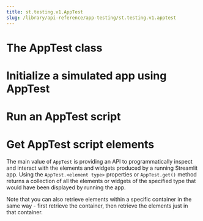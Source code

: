 ```yaml
---
title: st.testing.v1.AppTest
slug: /library/api-reference/app-testing/st.testing.v1.apptest
---
```


<h1 style={{display: "none"}}></h1>

# The AppTest class

<Autofunction function="streamlit.testing.v1.AppTest" />

# Initialize a simulated app using AppTest

<Autofunction function="AppTest.from_file" />

<Autofunction function="AppTest.from_string" />

<Autofunction function="AppTest.from_function" />

# Run an AppTest script

<Autofunction function="AppTest.run" />

# Get AppTest script elements

The main value of `AppTest` is providing an API to programmatically inspect and interact with the elements and widgets produced by a running Streamlit app. Using the `AppTest.<element type>` properties or `AppTest.get()` method returns a collection of all the elements or widgets of the specified type that would have been displayed by running the app.

Note that you can also retrieve elements within a specific container in the same way - first retrieve the container, then retrieve the elements just in that container.

<Autofunction function="AppTest.get" />

<Autofunction function="AppTest.button" is_property />

<Autofunction function="AppTest.caption" />

<Autofunction function="AppTest.chat_input" />

<Autofunction function="AppTest.chat_message" />

<Autofunction function="AppTest.checkbox" />

<Autofunction function="AppTest.code" />

<Autofunction function="AppTest.color_picker" />

<Autofunction function="AppTest.columns" />

<Autofunction function="AppTest.dataframe" />

<Autofunction function="AppTest.date_input" />

<Autofunction function="AppTest.divider" />

<Autofunction function="AppTest.error" />

<Autofunction function="AppTest.exception" />

<Autofunction function="AppTest.header" />

<Autofunction function="AppTest.info" />

<Autofunction function="AppTest.json" />

<Autofunction function="AppTest.latex" />

<Autofunction function="AppTest.main" />

<Autofunction function="AppTest.markdown" />

<Autofunction function="AppTest.metric" />

<Autofunction function="AppTest.multiselect" />

<Autofunction function="AppTest.number_input" />

<Autofunction function="AppTest.radio" />

<Autofunction function="AppTest.select_slider" />

<Autofunction function="AppTest.selectbox" />

<Autofunction function="AppTest.sidebar" />

<Autofunction function="AppTest.slider" />

<Autofunction function="AppTest.subheader" />

<Autofunction function="AppTest.success" />

<Autofunction function="AppTest.table" />

<Autofunction function="AppTest.tabs" />

<Autofunction function="AppTest.text" />

<Autofunction function="AppTest.text_area" />

<Autofunction function="AppTest.text_input" />

<Autofunction function="AppTest.time_input" />

<Autofunction function="AppTest.title" />

<Autofunction function="AppTest.toast" />

<Autofunction function="AppTest.toggle" />

<Autofunction function="AppTest.warning" />
